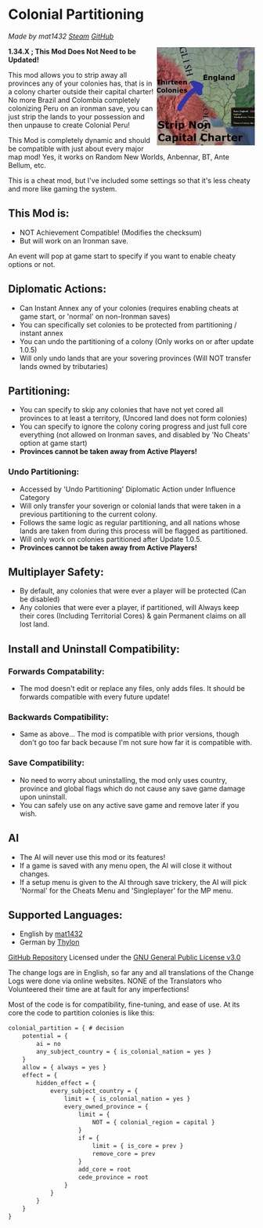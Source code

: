 # Colonial Partitioning
*Made by mat1432 [Steam](https://steamcommunity.com/id/mat1432/) [GitHub](https://github.com/mat1432/)*

<img src="/thumbnail.png" style="float:right;width:200px;height:200px;" />

**1.34.X ; This Mod Does Not Need to be Updated!**

This mod allows you to strip away all provinces any of your colonies has, that is in a colony charter outside their capital charter!
No more Brazil and Colombia completely colonizing Peru on an ironman save, you can just strip the lands to your possession and then unpause to create Colonial Peru!

This Mod is completely dynamic and should be compatible with just about every major map mod! Yes, it works on Random New Worlds, Anbennar, BT, Ante Bellum, etc.

This is a cheat mod, but I've included some settings so that it's less cheaty and more like gaming the system.


## This Mod is:
* NOT Achievement Compatible! (Modifies the checksum)
* But will work on an Ironman save.


An event will pop at game start to specify if you want to enable cheaty options or not.

## Diplomatic Actions:
* Can Instant Annex any of your colonies (requires enabling cheats at game start, or 'normal' on non-Ironman saves)
* You can specifically set colonies to be protected from partitioning / instant annex
* You can undo the partitioning of a colony (Only works on or after update 1.0.5)
* Will only undo lands that are your sovering provinces (Will NOT transfer lands owned by tributaries)

## Partitioning:
* You can specify to skip any colonies that have not yet cored all provinces to at least a territory, (Uncored land does not form colonies)
* You can specify to ignore the colony coring progress and just full core everything (not allowed on Ironman saves, and disabled by 'No Cheats' option at game start)
* **Provinces cannot be taken away from Active Players!**

### Undo Partitioning:
* Accessed by 'Undo Partitioning' Diplomatic Action under Influence Category
* Will only transfer your soverign or colonial lands that were taken in a previous partitioning to the current colony.
* Follows the same logic as regular partitioning, and all nations whose lands are taken from during this process will be flagged as partitioned.
* Will only work on colonies partitioned after Update 1.0.5.
* **Provinces cannot be taken away from Active Players!**

## Multiplayer Safety:
* By default, any colonies that were ever a player will be protected (Can be disabled)
* Any colonies that were ever a player, if partitioned, will Always keep their cores (Including Territorial Cores) & gain Permanent claims on all lost land.

## Install and Uninstall Compatibility:
### Forwards Compatability:
* The mod doesn't edit or replace any files, only adds files. It should be forwards compatible with every future update!
### Backwards Compatibility:
* Same as above... The mod is compatible with prior versions, though don't go too far back because I'm not sure how far it is compatible with.
### Save Compatibility:
* No need to worry about uninstalling, the mod only uses country, province and global flags which do not cause any save game damage upon uninstall.
* You can safely use on any active save game and remove later if you wish.

## AI
* The AI will never use this mod or its features!
* If a game is saved with any menu open, the AI will close it without changes.
* If a setup menu is given to the AI through save trickery, the AI will pick 'Normal' for the Cheats Menu and 'Singleplayer' for the MP menu.


## Supported Languages:
* English by [mat1432](https://steamcommunity.com/id/mat1432/)
* German by [Thylon](https://steamcommunity.com/id/thylon125/)

[GitHub Repository](https://github.com/mat1432/colonial_fixes/)
Licensed under the [GNU General Public License v3.0](https://github.com/mat1432/colonial_fixes/edit/main//LICENSE)

The change logs are in English, so far any and all translations of the Change Logs were done via online websites. NONE of the Translators who Volunteered their time are at fault for any imperfections!

Most of the code is for compatibility, fine-tuning, and ease of use.
At its core the code to partition colonies is like this:
```AMPL
colonial_partition = { # decision
    potential = {
        ai = no
        any_subject_country = { is_colonial_nation = yes }
    }
    allow = { always = yes }
    effect = {
        hidden_effect = {
            every_subject_country = {
                limit = { is_colonial_nation = yes }
                every_owned_province = {
                    limit = {
                        NOT = { colonial_region = capital }
                    }
                    if = {
                        limit = { is_core = prev }
                        remove_core = prev
                    }
                    add_core = root
                    cede_province = root
                }
            }
        }
    }
}
```
